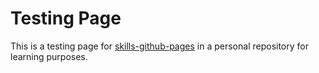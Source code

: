 # Testing Page

This is a testing page for [skills-github-pages](https://github.com/skills/github-pages) in a personal repository for learning purposes.
